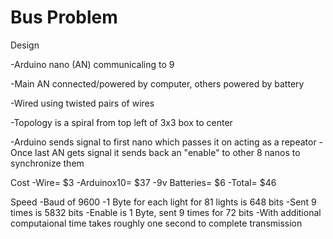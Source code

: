 # Bus Problem

Design

-Arduino nano (AN) communicaling to 9 

-Main AN connected/powered by computer, others powered by battery

-Wired using twisted pairs of wires

-Topology is a spiral from top left of 3x3 box to center



-Arduino sends signal to first nano which passes it on acting as a repeator
-Once last AN gets signal it sends back an "enable" to other 8 nanos to synchronize them 

Cost
-Wire=           $3
-Arduinox10=    $37
-9v Batteries=   $6
-Total=         $46

Speed
-Baud of 9600
-1 Byte for each light for 81 lights is 648 bits
-Sent 9 times is 5832 bits
-Enable is 1 Byte, sent 9 times for 72 bits 
-With additional computaional time takes roughly one second to complete transmission

